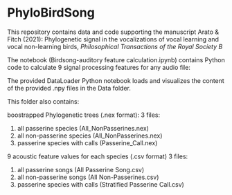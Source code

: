 # PhyloBirdSong

This repository contains data and code supporting the manuscript Arato & Fitch (2021): Phylogenetic signal in the vocalizations of
vocal learning and vocal non-learning birds, _Philosophical Transactions of the Royal Society B_


The notebook (Birdsong-auditory feature calculation.ipynb) contains Python code to calculate  9 signal processing features for any audio file:

The provided DataLoader Python notebook loads and visualizes the content of the provided .npy files in the Data folder.

This folder also contains:

boostrapped Phylogenetic trees (.nex format): 
3 files: 
1. all passerine species (All_NonPasserines.nex)
2. all non-passerine species (All_NonPasserines.nex)
3. passerine species with calls (Passerine_Call.nex)

9 acoustic feature values for each species  (.csv format)
3 files:
1. all passerine songs  (All Passerine Song.csv) 
2. all non-passerine songs (All Non-Passerines.csv)  
3. passerine species with calls (Stratified Passerine Call.csv)


